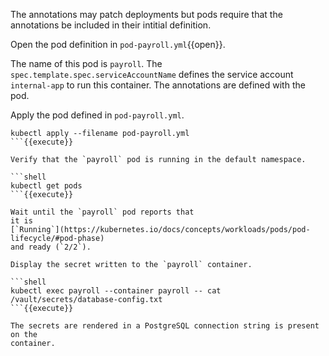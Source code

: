 The annotations may patch deployments but pods require that the annotations be
included in their intitial definition.

Open the pod definition in `pod-payroll.yml`{{open}}.

The name of this pod is `payroll`. The `spec.template.spec.serviceAccountName`
defines the service account `internal-app` to run this container. The
annotations are defined with the pod.

Apply the pod defined in `pod-payroll.yml`.

```shell
kubectl apply --filename pod-payroll.yml
```{{execute}}

Verify that the `payroll` pod is running in the default namespace.

```shell
kubectl get pods
```{{execute}}

Wait until the `payroll` pod reports that
it is
[`Running`](https://kubernetes.io/docs/concepts/workloads/pods/pod-lifecycle/#pod-phase)
and ready (`2/2`).

Display the secret written to the `payroll` container.

```shell
kubectl exec payroll --container payroll -- cat /vault/secrets/database-config.txt
```{{execute}}

The secrets are rendered in a PostgreSQL connection string is present on the
container.